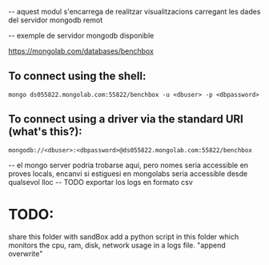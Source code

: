 -- aquest modul s'encarrega de realitzar visualitzacions carregant les dades del servidor mongodb remot


-- exemple de servidor mongodb disponible

https://mongolab.com/databases/benchbox

## To connect using the shell:
	mongo ds055822.mongolab.com:55822/benchbox -u <dbuser> -p <dbpassword>
## To connect using a driver via the standard URI (what's this?):
    mongodb://<dbuser>:<dbpassword>@ds055822.mongolab.com:55822/benchbox


-- el mongo server podria trobarse aqui, pero nomes seria accessible en proves locals, encanvi si estiguesi en
mongolabs seria accessible desde qualsevol lloc
-- TODO exportar los logs en formato csv



# TODO:

share this folder with sandBox
add a python script in this folder which monitors the cpu, ram, disk, network usage in a logs file. "append overwrite"